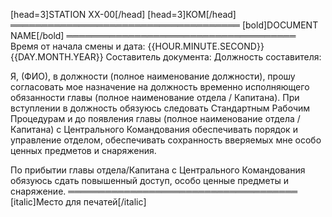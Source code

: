 [head=3]STATION XX-00[/head]
[head=3]КОМ[/head]
═════════════════════════════════════
[bold]DOCUMENT NAME[/bold]
═════════════════════════════════════
Время от начала смены и дата: {{HOUR.MINUTE.SECOND}} {{DAY.MONTH.YEAR}}
Составитель документа:
Должность составителя:

Я, (ФИО), в должности (полное наименование должности), прошу согласовать мое назначение на должность временно исполняющего обязанности главы (полное наименование отдела / Капитана).
При вступлении в должность обязуюсь следовать Стандартным Рабочим Процедурам и до появления главы (полное наименование отдела / Капитана) с Центрального Командования обеспечивать порядок и управление отделом, обеспечивать сохранность вверяемых мне особо ценных предметов и снаряжения.

По прибытии главы отдела/Капитана с Центрального Командования обязуюсь сдать повышенный доступ, особо ценные предметы и снаряжение.
═════════════════════════════════════
[italic]Место для печатей[/italic]
